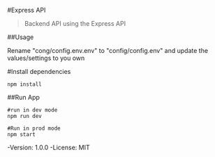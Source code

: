 #Express API

>Backend API using the Express API

##Usage

Rename "cong/config.env.env" to "config/config.env" and update the values/settings to you own

#Install dependencies
```
npm install
```

##Run App

```
#run in dev mode
npm run dev

#Run in prod mode
npm start
```

-Version: 1.0.0
-License: MIT
